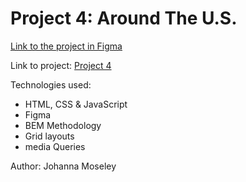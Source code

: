 # Project 4: Around The U.S.

[Link to the project in Figma](https://www.figma.com/file/xM9rNsdK4iNcFJmDZho3Aw/Sprint-3%3A-From-Portland-to-Portland-%2F-desktop-%2B-mobile?node-id=500%3A0)


Link to project: [Project 4](https://jmmoseley.github.io/web_project_4/.)

Technologies used:
* HTML, CSS & JavaScript
* Figma
* BEM Methodology
* Grid layouts
* media Queries


Author: Johanna Moseley
